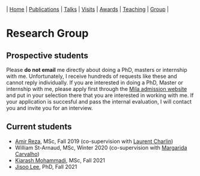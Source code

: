 | [Home](index.md) | [Publications](publications.md) | [Talks](talks.md) | [Visits](visits.md) | [Awards](awards.md) | [Teaching](teaching.md) | [Group](student.md) | 

# Research Group


## Prospective students

Please **do not email** me directly about doing a PhD, masters or internship with me. Unfortunately, I receive hundreds of requests like these and cannot reply individually. If you are interested in doing a PhD, Master or internship with me, please apply first through the [Mila admission website](https://mila.quebec/en/cours/supervision/) and put in your selection there that you are interested in working with me. If your application is succesful and pass the internal evaluation, I will contact you and invite you for an interview.




## Current students

- [Amir Reza](https://amir9ume.github.io/), MSc, Fall 2019 (co-supervision with [Laurent Charlin](http://www.cs.toronto.edu/~lcharlin/))
- William St-Arnaud, MSc, Winter 2020 (co-supervision with [Margarida Carvalho](http://margaridacarvalho.org/))
- [Kiarash Mohammadi](https://is.mpg.de/person/kmohammadi), MSc, Fall 2021
- [Jisoo Lee](https://jisoolee0123.github.io/), PhD, Fall 2021
